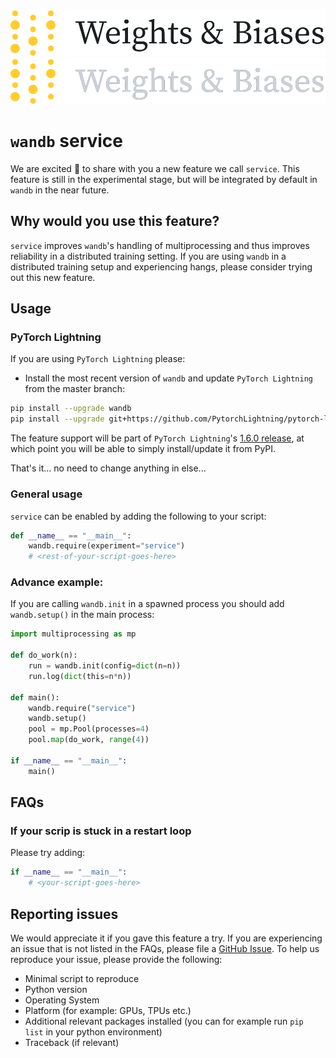 <p align="center">
  <img src="../../.github/wb-logo-lightbg.png#gh-light-mode-only" width="600" alt="Weights & Biases"/>
  <img src="../../.github/wb-logo-darkbg.png#gh-dark-mode-only" width="600" alt="Weights & Biases"/>
</p>

# `wandb` service

We are excited :tada: to share with you a new feature we call `service`. This feature is still in the experimental stage, but will be integrated by default in `wandb` in the near future.

## Why would you use this feature?

`service` improves `wandb`'s handling of multiprocessing and thus improves reliability in a distributed training setting.
If you are using `wandb` in a distributed training setup and experiencing hangs, please consider trying out this new feature.

## Usage

### PyTorch Lightning

If you are using `PyTorch Lightning` please:

- Install the most recent version of `wandb` and update `PyTorch Lightning` from the master branch:

```bash
pip install --upgrade wandb
pip install --upgrade git+https://github.com/PytorchLightning/pytorch-lightning.git
```

The feature support will be part of `PyTorch Lightning`'s [1.6.0 release](https://github.com/PyTorchLightning/pytorch-lightning/pull/11650), at which point you will be able to simply install/update it from PyPI.

That's it... no need to change anything in else...

### General usage

`service` can be enabled by adding the following to your script:

```python
def __name__ == "__main__":
    wandb.require(experiment="service")
    # <rest-of-your-script-goes-here>
```

### Advance example:

If you are calling `wandb.init` in a spawned process you should add `wandb.setup()` in the main process:

```python
import multiprocessing as mp

def do_work(n):
    run = wandb.init(config=dict(n=n))
    run.log(dict(this=n*n))

def main():
    wandb.require("service")
    wandb.setup()
    pool = mp.Pool(processes=4)
    pool.map(do_work, range(4))

if __name__ == "__main__":
    main()
```

## FAQs

### If your scrip is stuck in a restart loop

Please try adding:

```python
if __name__ == "__main__":
    # <your-script-goes-here>
```

## Reporting issues

We would appreciate it if you gave this feature a try. If you are experiencing an issue that is not listed in the FAQs, please file a [GitHub Issue](https://github.com/wandb/client/issues).
To help us reproduce your issue, please provide the following:

- Minimal script to reproduce
- Python version
- Operating System
- Platform (for example: GPUs, TPUs etc.)
- Additional relevant packages installed (you can for example run `pip list` in your python environment)
- Traceback (if relevant)
